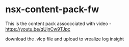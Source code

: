 # nsx-content-pack-fw

This is the content pack assoocciated with video - https://youtu.be/qUjnCw9TJpc

download the .vlcp file and upload to vrealize log insight
